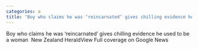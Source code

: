 ```yaml
---
categories: a
title: "Boy who claims he was ‘reincarnated’ gives chilling evidence he used to be a woman  New Zealand Herald"
---
```

Boy who claims he was ‘reincarnated’ gives chilling evidence he used to be a woman&nbsp;&nbsp;New Zealand HeraldView Full coverage on Google News